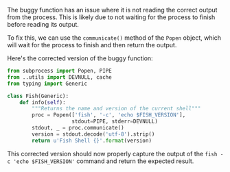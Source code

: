 The buggy function has an issue where it is not reading the correct output from the process. This is likely due to not waiting for the process to finish before reading its output.

To fix this, we can use the `communicate()` method of the `Popen` object, which will wait for the process to finish and then return the output.

Here's the corrected version of the buggy function:

```python
from subprocess import Popen, PIPE
from ..utils import DEVNULL, cache
from typing import Generic

class Fish(Generic):
    def info(self):
        """Returns the name and version of the current shell"""
        proc = Popen(['fish', '-c', 'echo $FISH_VERSION'],
                     stdout=PIPE, stderr=DEVNULL)
        stdout, _ = proc.communicate()
        version = stdout.decode('utf-8').strip()
        return u'Fish Shell {}'.format(version)
```

This corrected version should now properly capture the output of the `fish -c 'echo $FISH_VERSION'` command and return the expected result.